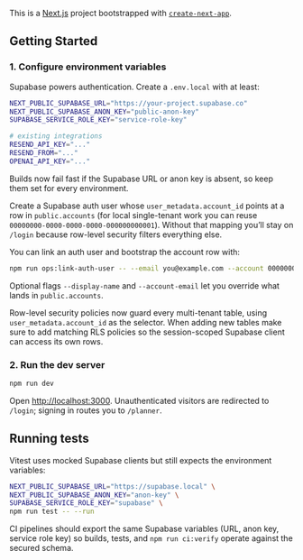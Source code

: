This is a [Next.js](https://nextjs.org) project bootstrapped with [`create-next-app`](https://nextjs.org/docs/app/api-reference/cli/create-next-app).

## Getting Started

### 1. Configure environment variables

Supabase powers authentication. Create a `.env.local` with at least:

```bash
NEXT_PUBLIC_SUPABASE_URL="https://your-project.supabase.co"
NEXT_PUBLIC_SUPABASE_ANON_KEY="public-anon-key"
SUPABASE_SERVICE_ROLE_KEY="service-role-key"

# existing integrations
RESEND_API_KEY="..."
RESEND_FROM="..."
OPENAI_API_KEY="..."
```

Builds now fail fast if the Supabase URL or anon key is absent, so keep them set for every environment.

Create a Supabase auth user whose `user_metadata.account_id` points at a row in `public.accounts` (for local single-tenant work you can reuse `00000000-0000-0000-0000-000000000001`). Without that mapping you’ll stay on `/login` because row-level security filters everything else.

You can link an auth user and bootstrap the account row with:

```bash
npm run ops:link-auth-user -- --email you@example.com --account 00000000-0000-0000-0000-000000000001
```

Optional flags `--display-name` and `--account-email` let you override what lands in `public.accounts`.

Row-level security policies now guard every multi-tenant table, using `user_metadata.account_id` as the selector. When adding new tables make sure to add matching RLS policies so the session-scoped Supabase client can access its own rows.

### 2. Run the dev server

```bash
npm run dev
```

Open [http://localhost:3000](http://localhost:3000). Unauthenticated visitors are redirected to `/login`; signing in routes you to `/planner`.

## Running tests

Vitest uses mocked Supabase clients but still expects the environment variables:

```bash
NEXT_PUBLIC_SUPABASE_URL="https://supabase.local" \
NEXT_PUBLIC_SUPABASE_ANON_KEY="anon-key" \
SUPABASE_SERVICE_ROLE_KEY="supabase" \
npm run test -- --run
```

CI pipelines should export the same Supabase variables (URL, anon key, service role key) so builds, tests, and `npm run ci:verify` operate against the secured schema.
